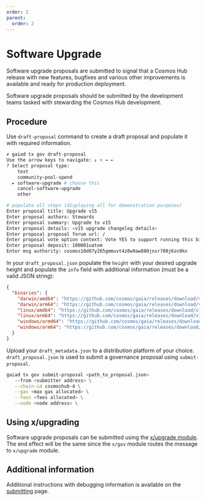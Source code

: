 ```yaml
---
order: 2
parent:
  order: 2
---
```


# Software Upgrade

Software upgrade proposals are submitted to signal that a Cosmos Hub release with new features, bugfixes and various other improvements is available and ready for production deployment.

Software upgrade proposals should be submitted by the development teams tasked with stewarding the Cosmos Hub development.

## Procedure

Use `draft-proposal` command to create a draft proposal and populate it with required information.

```sh
✗ gaiad tx gov draft-proposal
Use the arrow keys to navigate: ↓ ↑ → ←
? Select proposal type:
    text
    community-pool-spend
  ▸ software-upgrade # choose this
    cancel-software-upgrade
    other

# populate all steps (displaying all for demonstration purposes)
Enter proposal title: Upgrade v15
Enter proposal authors: Stewards
Enter proposal summary: Upgrade to v15
Enter proposal details: <v15 upgrade changelog details>
Enter proposal proposal forum url: /
Enter proposal vote option context: Vote YES to support running this binary on the Cosmos Hub mainnet.
Enter proposal deposit: 100001uatom
Enter msg authority: cosmos10d07y265gmmuvt4z0w9aw880jnsr700j6zn9kn
```

In your `draft_proposal.json` populate the `height` with your desired upgrade height and populate the `info` field with additional information (must be a valid JSON string):
```json
{
  "binaries": {
    "darwin/amd64": "https://github.com/cosmos/gaia/releases/download/v15.0.0/gaiad-v15.0.0-darwin-amd64?checksum=sha256:7157f03fbad4f53a4c73cde4e75454f4a40a9b09619d3295232341fec99ad138",
    "darwin/arm64": "https://github.com/cosmos/gaia/releases/download/v15.0.0/gaiad-v15.0.0-darwin-arm64?checksum=sha256:09e2420151dd22920304dafea47af4aa5ff4ab0ddbe056bb91797e33ff6df274",
    "linux/amd64": "https://github.com/cosmos/gaia/releases/download/v15.0.0/gaiad-v15.0.0-linux-amd64?checksum=sha256:236b5b83a7674e0e63ba286739c4670d15d7d6b3dcd810031ff83bdec2c0c2af",
    "linux/arm64": "https://github.com/cosmos/gaia/releases/download/v15.0.0/gaiad-v15.0.0-linux-arm64?checksum=sha256:b055fb7011e99d16a3ccae06443b0dcfd745b36480af6b3e569e88c94f3134d3",
    "windows/armd64": "https://github.com/cosmos/gaia/releases/download/v15.0.0/gaiad-v15.0.0-windows-amd64.exe?checksum=sha256:f0224ba914cad46dc27d6a9facd8179aec8a70727f0b1e509f0c6171c97ccf76",
    "windows/arm64": "https://github.com/cosmos/gaia/releases/download/v15.0.0/gaiad-v15.0.0-windows-arm64.exe?checksum=sha256:cbbce5933d501b4d54dcced9b097c052bffdef3fa8e1dfd75f29b34c3ee7de86"
  }
}
```

Upload your `draft_metadata.json` to a distribution platform of your choice. `draft_proposal.json` is used to submit a governance proposal using `submit-proposal`.

```sh
gaiad tx gov submit-proposal <path_to_proposal.json>
   --from <submitter address> \
   --chain-id cosmoshub-4 \
   --gas <max gas allocated> \
   --fees <fees allocated> \
   --node <node address> \
```

## Using x/upgrading

Software upgrade proposals can be submitted using the [x/upgrade module](https://docs.cosmos.network/v0.47/build/modules/upgrade#transactions). The end effect will be the same since the `x/gov` module routes the message to `x/upgrade` module.

## Additional information

Additional instructions with debugging information is available on the [submitting](../submitting.md) page.

